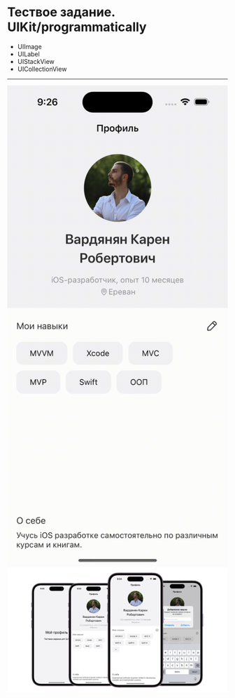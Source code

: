 

# Тествое задание. UIKit/programmatically
- UIImage
- UILabel
- UIStackView
- UICollectionView

--- 

<img src="Images/gif.gif" alt="gif" width="1000" />
 <img src="Images/image.png" alt="image" width="1000" />

